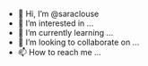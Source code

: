 - 👋 Hi, I’m @saraclouse
- 👀 I’m interested in ...
- 🌱 I’m currently learning ...
- 💞️ I’m looking to collaborate on ...
- 📫 How to reach me ...

<!---
saraclouse/saraclouse is a ✨ special ✨ repository because its `README.md` (this file) appears on your GitHub profile.
You can click the Preview link to take a look at your changes.
--->

